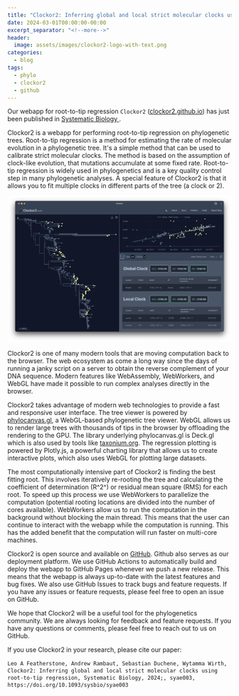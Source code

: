 ```yaml
---
title: "Clockor2: Inferring global and local strict molecular clocks using root-to-tip regression"
date: 2024-03-01T00:00:00-00:00
excerpt_separator: "<!--more-->"
header:
  image: assets/images/clockor2-logo-with-text.png
categories:
  - blog
tags:
  - phylo
  - clockor2
  - github
---
```



Our webapp for root-to-tip regression `Clockor2` ([clockor2.github.io](clockor2.github.io)) has just been published in [Systematic Biology ](https://doi.org/10.1093/sysbio/syae003). 

Clockor2 is a webapp for performing root-to-tip regression on phylogenetic trees. Root-to-tip regression is a method for estimating the rate of molecular evolution in a phylogenetic tree. It's a simple method that can be used to calibrate strict molecular clocks. The method is based on the assumption of clock-like evolution, that mutations accumulate at some fixed rate. Root-to-tip regression is widely used in phylogenetics and is a key quality control step in many phylogenetic analyses. A special feature of Clockor2 is that it allows you to fit multiple clocks in different parts of the tree (a clock or 2). 

<!--more-->
![Clockor2](/assets/images/clockor-2-app.png)

Clockor2 is one of many modern tools that are moving computation back to the browser. The web ecosystem as come a long way since the days of running a janky script on a server to obtain the reverse complement of your DNA sequence. Modern features like WebAssembly, WebWorkers, and WebGL have made it possible to run complex analyses directly in the browser.

Clockor2 takes advantage of modern web technologies to provide a fast and responsive user interface. The tree viewer is powered by [phylocanvas.gl](https://www.phylocanvas.gl), a WebGL-based phylogenetic tree viewer. WebGL allows us to render large trees with thousands of tips in the browser by offloading the rendering to the GPU. The library underlying phylocanvas.gl is Deck.gl which is also used by tools like [taxonium.org](https://taxonium.org/). The regression plotting is powered by Plotly.js, a powerful charting library that allows us to create interactive plots, which also uses WebGL for plotting large datasets.

The most computationally intensive part of Clockor2 is finding the best fitting root. This involves iteratively re-rooting the tree and calculating the coefficient of determination (R^2^) or residual mean square (RMS) for each root. To speed up this process we use WebWorkers to parallelize the computation (potential rooting locations are divided into the number of cores available). WebWorkers allow us to run the computation in the background without blocking the main thread. This means that the user can continue to interact with the webapp while the computation is running. This has the added benefit that the computation will run faster on multi-core machines.

Clockor2 is open source and available on [GitHub](https://github.com/clockor2/clockor2). Github also serves as our deployment platform. We use GitHub Actions to automatically build and deploy the webapp to GitHub Pages whenever we push a new release. This means that the webapp is always up-to-date with the latest features and bug fixes. We also use GitHub Issues to track bugs and feature requests. If you have any issues or feature requests, please feel free to open an issue on GitHub.

We hope that Clockor2 will be a useful tool for the phylogenetics community. We are always looking for feedback and feature requests. If you have any questions or comments, please feel free to reach out to us on GitHub.

If you use Clockor2 in your research, please cite our paper:

```
Leo A Featherstone, Andrew Rambaut, Sebastian Duchene, Wytamma Wirth, Clockor2: Inferring global and local strict molecular clocks using root-to-tip regression, Systematic Biology, 2024;, syae003, https://doi.org/10.1093/sysbio/syae003
```
